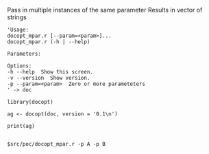 
Pass in multiple instances of the same parameter
Results in vector of strings

```{r}
'Usage:
docopt_mpar.r [--param=<param>]...
docopt_mpar.r (-h | --help)

Parameters:

Options:
-h --help  Show this screen.
-v --version  Show version.
-p --param=<param>  Zero or more parameteters
' -> doc

library(docopt)

ag <- docopt(doc, version = '0.1\n')

print(ag)
```

```{zsh}

$src/poc/docopt_mpar.r -p A -p B

```
